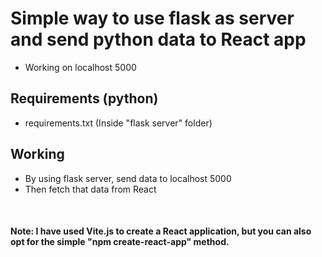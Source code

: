 # Simple way to use flask as server and send python data to React app
- Working on localhost 5000

## Requirements (python)
- requirements.txt (Inside "flask server" folder)

## Working
- By using flask server, send data to localhost 5000
- Then fetch that data from React

<br/>

#### Note: I have used Vite.js to create a React application, but you can also opt for the simple "npm create-react-app" method.
